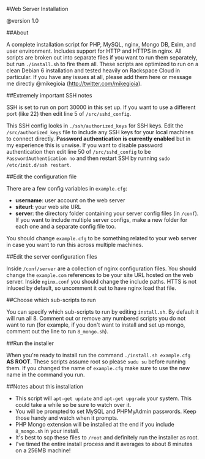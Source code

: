 #Web Server Installation

@version 1.0
 
##About

A complete installation script for PHP, MySQL, nginx, Mongo DB, Exim, and
user environment. Includes support for HTTP and HTTPS in nginx. All scripts
are broken out into separate files if you want to run them separately, but
run `./install.sh` to fire them all. These scripts are optimized to run on
a clean Debian 6 installation and tested heavily on Rackspace Cloud in
particular. If you have any issues at all, please add them here or message
me directly @mikegioia (http://twitter.com/mikegioia).

##Extremely important SSH notes

SSH is set to run on port 30000 in this set up. If you want to use a different
port (like 22) then edit line 5 of `/src/sshd_config`. 

This SSH config looks in `./ssh/authorized_keys` for SSH keys. Edit the
`/src/authorized_keys` file to include any SSH keys for your local machines
to connect directly. **Password authentication is currently enabled** but in
my experience this is unwise. If you want to disable password authentication
then edit line 50 of `/src/sshd_config` to be `PasswordAuthentication no`
and then restart SSH by running `sudo /etc/init.d/ssh restart`.

##Edit the configuration file

There are a few config variables in `example.cfg`:

* **username**: user account on the web server
* **siteurl**: your web site URL
* **server**: the directory folder containing your server config files (in `/conf`).
          If you want to include multiple server configs, make a new folder for
          each one and a separate config file too.

You should change `example.cfg` to be something related to your web server
in case you want to run this across multiple machines.

##Edit the server configuration files

Inside `/conf/server` are a collection of nginx configuration files. You should
change the `example.com` references to be your site URL hosted on the web
server. Inside `nginx.conf` you should change the include paths. HTTS is not
inluced by default, so uncomment it out to have nginx load that file.

##Choose which sub-scripts to run

You can specify which sub-scripts to run by editing `install.sh`. By default it
will run all 8. Comment out or remove any numbered scripts you do not want to
run (for example, if you don't want to install and set up mongo, comment out the
line to run `8_mongo.sh`).

##Run the installer

When you're ready to install run the command `./install.sh example.cfg` **AS ROOT**. 
These scripts assume root so please `sudu su` before running them. If you changed the 
name of `example.cfg` make sure to use the new name in the command you run.

##Notes about this installation

* This script will `apt-get update` and `apt-get upgrade` your system. This could
  take a while so be sure to watch over it.
* You will be prompted to set MySQL and PHPMyAdmin passwords. Keep those handy and
  watch when it prompts.
* PHP Mongo extension will be installed at the end if you include `8_mongo.sh` in your
  install.
* It's best to scp these files to `/root` and definitely run the installer as root.
* I've timed the entire install process and it averages to about 8 minutes on a 256MB
  machine!